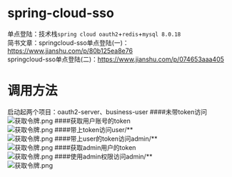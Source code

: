 # spring-cloud-sso
单点登陆：技术栈`spring cloud oauth2`+`redis`+`mysql 8.0.18`  
简书文章：springcloud-sso单点登陆(一)：https://www.jianshu.com/p/80b125ea8e76  
springcloud-sso单点登陆(二)：https://www.jianshu.com/p/074653aaa405  
# 调用方法
启动起两个项目：oauth2-server、business-user
####未带token访问  
![获取令牌.png](https://github.com/xcocean/spring-cloud-sso/blob/master/SQL/p1.png)
####获取用户账号的token  
![获取令牌.png](https://github.com/xcocean/spring-cloud-sso/blob/master/SQL/p2.png)
####带上token访问user/**  
![获取令牌.png](https://github.com/xcocean/spring-cloud-sso/blob/master/SQL/p3.png)
####带上user的token访问admin/**  
![获取令牌.png](https://github.com/xcocean/spring-cloud-sso/blob/master/SQL/p4.png)
####获取admin用户的token  
![获取令牌.png](https://github.com/xcocean/spring-cloud-sso/blob/master/SQL/p5.png)
####使用admin权限访问admin/**  
![获取令牌.png](https://github.com/xcocean/spring-cloud-sso/blob/master/SQL/p6.png)
